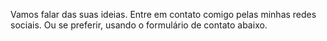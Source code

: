 Vamos falar das suas ideias. Entre em contato comigo pelas minhas redes sociais. Ou se preferir, usando o formulário de contato abaixo.